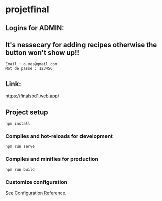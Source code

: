 # projetfinal

## Logins for ADMIN: 
## It's nessecary for adding recipes otherwise the button won't show up!!
```
Email : o.yes@gmail.com
Mot de passe : 123456
```

## Link:
https://finalspd1.web.app/

## Project setup
```
npm install
```

### Compiles and hot-reloads for development
```
npm run serve
```

### Compiles and minifies for production
```
npm run build
```

### Customize configuration
See [Configuration Reference](https://cli.vuejs.org/config/).
